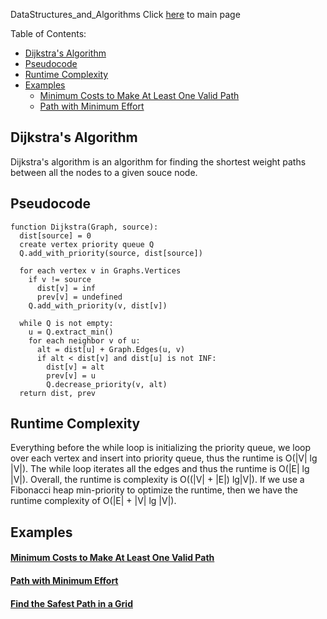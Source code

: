 DataStructures_and_Algorithms
Click [here](../README.md) to main page

Table of Contents:
- [Dijkstra's Algorithm](#dijkstras-algorithm)
- [Pseudocode](#pseudocode)
- [Runtime Complexity](#runtime-complexity)
- [Examples](#examples)
    - [Minimum Costs to Make At Least One Valid Path](#minimum-costs-to-make-at-least-one-valid-path)
    - [Path with Minimum Effort](#path-with-minimum-effort)

## Dijkstra's Algorithm
Dijkstra's algorithm is an algorithm for finding the shortest weight paths between all the nodes to a given souce node.

## Pseudocode
```
function Dijkstra(Graph, source):
  dist[source] = 0
  create vertex priority queue Q
  Q.add_with_priority(source, dist[source])

  for each vertex v in Graphs.Vertices
    if v != source
      dist[v] = inf
      prev[v] = undefined
    Q.add_with_priority(v, dist[v])
  
  while Q is not empty:
    u = Q.extract_min()
    for each neighbor v of u:
      alt = dist[u] + Graph.Edges(u, v)
      if alt < dist[v] and dist[u] is not INF:
        dist[v] = alt
        prev[v] = u
        Q.decrease_priority(v, alt)
  return dist, prev
```

## Runtime Complexity
Everything before the while loop is initializing the priority queue, we loop over each vertex and insert into priority queue, thus the runtime is O(|V| lg |V|). The while loop iterates all the edges and thus the runtime is O(|E| lg |V|). Overall, the runtime is complexity is O((|V| + |E|) lg|V|). If we use a Fibonacci heap min-priority to optimize the runtime, then we have the runtime complexity of O(|E| + |V| lg |V|).

## Examples
#### [Minimum Costs to Make At Least One Valid Path](minimum_costs_to_make_at_least_one_valid_path_in_a_grid/description.md)
#### [Path with Minimum Effort](./path_with_minimum_effort/description.md)
#### [Find the Safest Path in a Grid](./find_the_safest_path_in_a_grid/description.md)